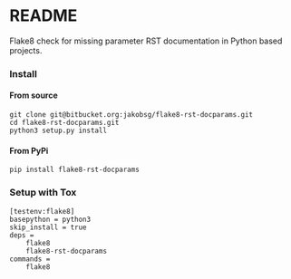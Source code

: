 # README #

Flake8 check for missing parameter RST documentation in
Python based projects. 

### Install ###

#### From source ####

    git clone git@bitbucket.org:jakobsg/flake8-rst-docparams.git
    cd flake8-rst-docparams.git
    python3 setup.py install

#### From PyPi ####

    pip install flake8-rst-docparams

### Setup with Tox ###
    [testenv:flake8]
    basepython = python3
    skip_install = true
    deps =
        flake8
        flake8-rst-docparams
    commands =
        flake8
